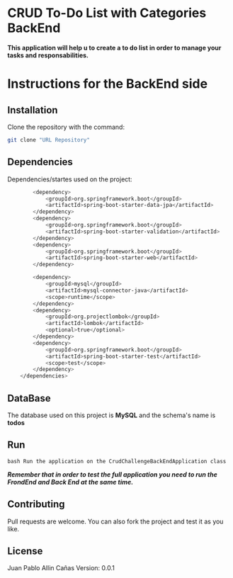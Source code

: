 # CRUD To-Do List with Categories BackEnd

****This application will help u to create a to do list in order to manage your tasks and responsabilities.****

# Instructions for the BackEnd side

## Installation

Clone the repository with the command:

```bash
git clone "URL Repository"
```

## Dependencies

Dependencies/startes used on the project:
```bash
		<dependency>
			<groupId>org.springframework.boot</groupId>
			<artifactId>spring-boot-starter-data-jpa</artifactId>
		</dependency>
		<dependency>
			<groupId>org.springframework.boot</groupId>
			<artifactId>spring-boot-starter-validation</artifactId>
		</dependency>
		<dependency>
			<groupId>org.springframework.boot</groupId>
			<artifactId>spring-boot-starter-web</artifactId>
		</dependency>

		<dependency>
			<groupId>mysql</groupId>
			<artifactId>mysql-connector-java</artifactId>
			<scope>runtime</scope>
		</dependency>
		<dependency>
			<groupId>org.projectlombok</groupId>
			<artifactId>lombok</artifactId>
			<optional>true</optional>
		</dependency>
		<dependency>
			<groupId>org.springframework.boot</groupId>
			<artifactId>spring-boot-starter-test</artifactId>
			<scope>test</scope>
		</dependency>
	</dependencies>
```
## DataBase

The database used on this project is **MySQL** and the schema's name is **todos**

## Run


``bash
Run the application on the CrudChallengeBackEndApplication class
``


***Remember that in order to test the full application you need to run the FrondEnd and Back End at the same time.***

## Contributing
Pull requests are welcome. You can also fork the project and test it as you like.


## License
Juan Pablo Allin Cañas
Version: 0.0.1
